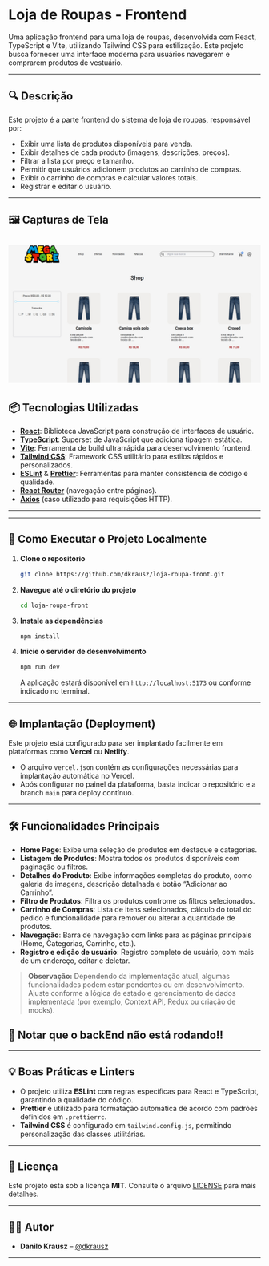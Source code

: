 # Loja de Roupas - Frontend

Uma aplicação frontend para uma loja de roupas, desenvolvida com React, TypeScript e Vite, utilizando Tailwind CSS para estilização. Este projeto busca fornecer uma interface moderna para usuários navegarem e comprarem produtos de vestuário.

---

## 🔍 Descrição

Este projeto é a parte frontend do sistema de loja de roupas, responsável por:

- Exibir uma lista de produtos disponíveis para venda.
- Exibir detalhes de cada produto (imagens, descrições, preços).
- Filtrar a lista por preço e tamanho.
- Permitir que usuários adicionem produtos ao carrinho de compras.
- Exibir o carrinho de compras e calcular valores totais.
- Registrar e editar o usuário.

---

## 🖼️ Capturas de Tela

## ![Tema Claro](./src/assets/screen/store.jpg)

## 📦 Tecnologias Utilizadas

- **[React](https://reactjs.org/)**: Biblioteca JavaScript para construção de interfaces de usuário.
- **[TypeScript](https://www.typescriptlang.org/)**: Superset de JavaScript que adiciona tipagem estática.
- **[Vite](https://vitejs.dev/)**: Ferramenta de build ultrarrápida para desenvolvimento frontend.
- **[Tailwind CSS](https://tailwindcss.com/)**: Framework CSS utilitário para estilos rápidos e personalizados.
- **[ESLint](https://eslint.org/)** & **[Prettier](https://prettier.io/)**: Ferramentas para manter consistência de código e qualidade.
- **[React Router](https://reactrouter.com/)** (navegação entre páginas).
- **[Axios](https://axios-http.com/)** (caso utilizado para requisições HTTP).

---

---

## 🚀 Como Executar o Projeto Localmente

1. **Clone o repositório**

   ```bash
   git clone https://github.com/dkrausz/loja-roupa-front.git
   ```

2. **Navegue até o diretório do projeto**

   ```bash
   cd loja-roupa-front
   ```

3. **Instale as dependências**

   ```bash
   npm install
   ```

4. **Inicie o servidor de desenvolvimento**
   ```bash
   npm run dev
   ```
   A aplicação estará disponível em `http://localhost:5173` ou conforme indicado no terminal.

---

## 🌐 Implantação (Deployment)

Este projeto está configurado para ser implantado facilmente em plataformas como **Vercel** ou **Netlify**.

- O arquivo `vercel.json` contém as configurações necessárias para implantação automática no Vercel.
- Após configurar no painel da plataforma, basta indicar o repositório e a branch `main` para deploy contínuo.

---

## 🛠 Funcionalidades Principais

- **Home Page**: Exibe uma seleção de produtos em destaque e categorias.
- **Listagem de Produtos**: Mostra todos os produtos disponíveis com paginação ou filtros.
- **Detalhes do Produto**: Exibe informações completas do produto, como galeria de imagens, descrição detalhada e botão “Adicionar ao Carrinho”.
- **Filtro de Produtos**: Filtra os produtos confrome os filtros selecionados.
- **Carrinho de Compras**: Lista de itens selecionados, cálculo do total do pedido e funcionalidade para remover ou alterar a quantidade de produtos.
- **Navegação**: Barra de navegação com links para as páginas principais (Home, Categorias, Carrinho, etc.).
- **Registro e edição de usuário**: Registro completo de usuário, com mais de um endereço, editar e deletar.

> **Observação:** Dependendo da implementação atual, algumas funcionalidades podem estar pendentes ou em desenvolvimento. Ajuste conforme a lógica de estado e gerenciamento de dados implementada (por exemplo, Context API, Redux ou criação de mocks).

## 🔐 Notar que o backEnd não está rodando!!

---

## 💡 Boas Práticas e Linters

- O projeto utiliza **ESLint** com regras específicas para React e TypeScript, garantindo a qualidade do código.
- **Prettier** é utilizado para formatação automática de acordo com padrões definidos em `.prettierrc`.
- **Tailwind CSS** é configurado em `tailwind.config.js`, permitindo personalização das classes utilitárias.

---

## 📝 Licença

Este projeto está sob a licença **MIT**. Consulte o arquivo [LICENSE](LICENSE) para mais detalhes.

---

## 🧑‍💻 Autor

- **Danilo Krausz** – [@dkrausz](https://github.com/dkrausz)

---
